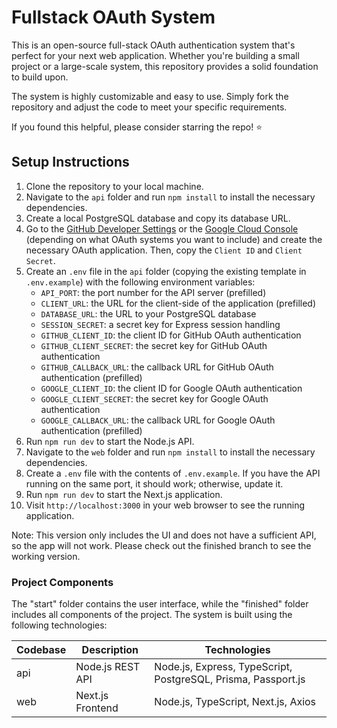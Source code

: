 # Fullstack OAuth System

This is an open-source full-stack OAuth authentication system that's perfect for your next web application. Whether you're building a small project or a large-scale system, this repository provides a solid foundation to build upon.

The system is highly customizable and easy to use. Simply fork the repository and adjust the code to meet your specific requirements.

If you found this helpful, please consider starring the repo! ⭐ 

## Setup Instructions

1. Clone the repository to your local machine.
2. Navigate to the `api` folder and run `npm install` to install the necessary dependencies.
3. Create a local PostgreSQL database and copy its database URL.
4. Go to the [GitHub Developer Settings](https://github.com/settings/developers) or the [Google Cloud Console](https://console.cloud.google.com/) (depending on what OAuth systems you want to include) and create the necessary OAuth application. Then, copy the `Client ID` and `Client Secret`.
5. Create an `.env` file in the `api` folder (copying the existing template in `.env.example`) with the following environment variables:
    - `API_PORT`: the port number for the API server (prefilled)
    - `CLIENT_URL`: the URL for the client-side of the application (prefilled)
    - `DATABASE_URL`: the URL to your PostgreSQL database
    - `SESSION_SECRET`: a secret key for Express session handling
    - `GITHUB_CLIENT_ID`: the client ID for GitHub OAuth authentication
    - `GITHUB_CLIENT_SECRET`: the secret key for GitHub OAuth authentication
    - `GITHUB_CALLBACK_URL`: the callback URL for GitHub OAuth authentication (prefilled)
    - `GOOGLE_CLIENT_ID`: the client ID for Google OAuth authentication
    - `GOOGLE_CLIENT_SECRET`: the secret key for Google OAuth authentication
    - `GOOGLE_CALLBACK_URL`: the callback URL for Google OAuth authentication (prefilled)
6. Run `npm run dev` to start the Node.js API.
7. Navigate to the `web` folder and run `npm install` to install the necessary dependencies.
8. Create a `.env` file with the contents of `.env.example`. If you have the API running on the same port, it should work; otherwise, update it.
9. Run `npm run dev` to start the Next.js application.
10. Visit `http://localhost:3000` in your web browser to see the running application.

Note: This version only includes the UI and does not have a sufficient API, so the app will not work. Please check out the finished branch to see the working version.

### Project Components

The "start" folder contains the user interface, while the "finished" folder includes all components of the project. The system is built using the following technologies:

| Codebase | Description | Technologies |
| --- | --- | --- |
| api | Node.js REST API | Node.js, Express, TypeScript, PostgreSQL, Prisma, Passport.js |
| web | Next.js Frontend | Node.js, TypeScript, Next.js, Axios |
